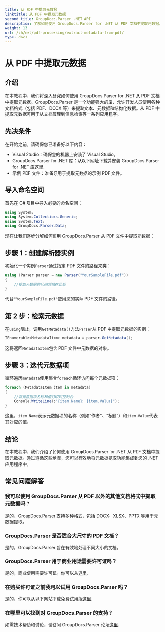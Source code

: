 ```yaml
---
title: 从 PDF 中提取元数据
linktitle: 从 PDF 中提取元数据
second_title: GroupDocs.Parser .NET API
description: 了解如何使用 GroupDocs.Parser for .NET 从 PDF 文档中提取元数据。本综合指南涵盖分步说明和先决条件。
weight: 13
url: /zh/net/pdf-processing/extract-metadata-from-pdf/
type: docs
---
```

# 从 PDF 中提取元数据

## 介绍
在本教程中，我们将深入研究如何使用 GroupDocs.Parser for .NET 从 PDF 文档中提取元数据。GroupDocs.Parser 是一个功能强大的库，允许开发人员使用各种文档格式（包括 PDF、DOCX 等）来提取文本、元数据和结构化数据。从 PDF 中提取元数据可用于从文档管理到信息检索等一系列应用程序。
## 先决条件
在开始之前，请确保您已准备好以下内容：
- Visual Studio：确保您的机器上安装了 Visual Studio。
-  GroupDocs.Parser for .NET 库：从以下网址下载并安装 GroupDocs.Parser for .NET 库[这里](https://releases.groupdocs.com/parser/net/).
- 示例 PDF 文件：准备好用于提取元数据的示例 PDF 文件。

## 导入命名空间
首先在 C# 项目中导入必要的命名空间：
```csharp
using System;
using System.Collections.Generic;
using System.Text;
using GroupDocs.Parser.Data;
```

现在让我们逐步分解如何使用 GroupDocs.Parser 从 PDF 文件中提取元数据：
## 步骤 1：创建解析器实例
初始化一个实例`Parser`通过指定 PDF 文件的路径来类：
```csharp
using (Parser parser = new Parser("YourSampleFile.pdf"))
{
    //提取元数据的代码将放在此处
}
```
代替`"YourSampleFile.pdf"`使用您的实际 PDF 文件的路径。
## 第 2 步：检索元数据
在`using`阻止，调用`GetMetadata()`方法`Parser`从 PDF 中提取元数据的实例：
```csharp
IEnumerable<MetadataItem> metadata = parser.GetMetadata();
```
这将返回`MetadataItem`包含 PDF 文件中元数据的对象。
## 步骤 3：迭代元数据项
循环遍历`metadata`使用集合`foreach`循环访问每个元数据项：
```csharp
foreach (MetadataItem item in metadata)
{
    //将元数据项名称和值打印到控制台
    Console.WriteLine($"{item.Name}: {item.Value}");
}
```
这里，`item.Name`表示元数据项的名称（例如“作者”、“标题”）和`item.Value`代表其对应的值。

## 结论
在本教程中，我们介绍了如何使用 GroupDocs.Parser for .NET 从 PDF 文档中提取元数据。通过遵循这些步骤，您可以有效地将元数据提取功能集成到您的 .NET 应用程序中。

## 常见问题解答
### 我可以使用 GroupDocs.Parser 从 PDF 以外的其他文档格式中提取元数据吗？
是的，GroupDocs.Parser 支持多种格式，包括 DOCX、XLSX、PPTX 等用于元数据提取。
### GroupDocs.Parser 是否适合大尺寸的 PDF 文档？
是的，GroupDocs.Parser 旨在有效地处理不同大小的文档。
### GroupDocs.Parser 用于商业用途需要许可证吗？
是的，商业使用需要许可证。你可以从[这里](https://purchase.groupdocs.com/buy).
### 在购买许可证之前我可以试用 GroupDocs.Parser 吗？
是的，你可以从以下网站下载免费试用版[这里](https://releases.groupdocs.com/).
### 在哪里可以找到对 GroupDocs.Parser 的支持？
如需技术帮助和讨论，请访问 GroupDocs.Parser 论坛[这里](https://forum.groupdocs.com/c/parser/17).